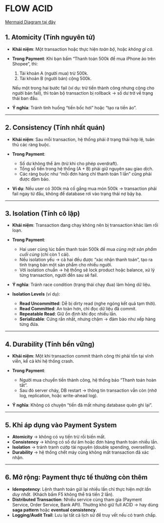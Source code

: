 # FLOW ACID
[Mermaid Diagram tại đây](https://mermaid.live/edit#pako:eNqFVMFu00AQ_ZXRnlIpLY6TuLUFQUl8qQC1ouWCfJnYm2RVe9fsroE06gdwgQtHJH6D7-EH4BOYtZ0mShrhiz2eN_Nm3szumqUq4yxihn-ouEx5LHChsUgk0FOitiIVJUoL7wzXgKZ-H3qvcVVwacdl6TCtBWQeQuOJg8RocYaGH_onKO8con6Pry8T2WAc8elotGWKYJqL9A4SRv9g6Hl3CWugUlkOWiyWFtQcdiNuLDHBrUZpMLVCyU32LYg44gnlXnLKPcMcSRXojF7UDC9PGng8Od2rZdIiP2IuMvj94_ufX9-gM1XSCGNJ2dXJUaqYZ1Vq6_ww16potB4_1YuDX5Vco6sdSi4zIRfQGVtVkH72CImTMoK3bsTGgnXdz4mhJrQKbnieb4bqoPut3W4CTJWm3JijjYyzbC8pTI51MVVFmXP6O1N2CVWZoeXmv520kYXYG-LTHNdcO_WBcqOrKVeL5zP9bASduNI4E_kuz-FIW6KrVweFENDNKHrc9FYZ-Pvz65dNQlpq8mskHfLdak3jPrLTY2pjScJVbgdKXBkwWHAQlhfbuANNXitaVocBrT5B59KovF6Rdl1pTxLJumyhRcYiqyveZQXXBTqTrR0oYURb8IRF9JnxOVa5defpgcLoXL5XqthEalUtliyaY27IakbX3huPEGLkeqoqaVnUO_frHCxas89kDs7PfD8Iw34Q9MJ-n5wrFvn-mRcGveHwPAyG_Z43vHjosvua1Tu7uAjDQTDw_IE_GAZe0GU8E1bpN83lVd9hD__AJ-GTLg)

## 1. **Atomicity (Tính nguyên tử)**

* **Khái niệm**: Một transaction hoặc thực hiện *toàn bộ*, hoặc *không gì cả*.

* **Trong Payment**: Khi bạn bấm “Thanh toán 500k để mua iPhone ảo trên Shopee”, thì:

  1. Tài khoản A (người mua) trừ 500k.  
  2. Tài khoản B (người bán) cộng 500k.

  Nếu một trong hai bước fail (ví dụ: trừ tiền thành công nhưng cộng cho người bán fail), thì toàn bộ transaction bị rollback → số dư trở về trạng thái ban đầu.

* **Ý nghĩa**: Tránh tình huống “tiền bốc hơi” hoặc “tạo ra tiền ảo”.

---

## 2. **Consistency (Tính nhất quán)**

* **Khái niệm**: Sau mỗi transaction, hệ thống phải ở trạng thái hợp lệ, tuân thủ các ràng buộc.

* **Trong Payment**:
  * Số dư không thể âm (trừ khi cho phép overdraft).
  * Tổng số tiền trong hệ thống (A + B) phải giữ nguyên sau giao dịch.
  * Các ràng buộc như “mỗi đơn hàng chỉ thanh toán 1 lần” cũng phải được đảm bảo.

* **Ví dụ**: Nếu user có 300k mà cố gắng mua món 500k → transaction phải fail ngay từ đầu, không để database rơi vào trạng thái nợ bậy bạ.

---

## 3. **Isolation (Tính cô lập)**

* **Khái niệm**: Transaction đang chạy không nên bị transaction khác làm rối loạn.

* **Trong Payment**:
  * Hai user cùng lúc bấm thanh toán 500k để mua *cùng một sản phẩm cuối cùng* (chỉ còn 1 cái).
  * Nếu isolation yếu → cả hai đều được “xác nhận thanh toán”, tạo ra tình trạng bán một sản phẩm cho nhiều người.
  * Với isolation chuẩn → hệ thống sẽ lock product hoặc balance, xử lý từng transaction, người đến sau sẽ fail.

* **Ý nghĩa**: Tránh race condition (trạng thái chạy đua) làm hỏng dữ liệu.

* **Isolation Levels** (ví dụ):
  * **Read Uncommitted**: Dễ bị dirty read (nghe ngóng kết quả tạm thời).
  * **Read Committed**: An toàn hơn, chỉ đọc dữ liệu đã commit.
  * **Repeatable Read**: Giữ ổn định khi đọc nhiều lần.
  * **Serializable**: Cứng rắn nhất, nhưng chậm → đảm bảo như xếp hàng từng đứa.

---

## 4. **Durability (Tính bền vững)**

* **Khái niệm**: Một khi transaction commit thành công thì phải tồn tại vĩnh viễn, kể cả khi hệ thống crash.

* **Trong Payment**:
  * Người mua chuyển tiền thành công, hệ thống báo “Thanh toán hoàn tất”.
  * Sau đó server cháy, DB restart → thông tin transaction vẫn còn (nhờ log, replication, hoặc write-ahead log).

* **Ý nghĩa**: Không có chuyện “tiền đã mất nhưng database quên ghi lại”.

---

## 5. **Khi áp dụng vào Payment System**

* **Atomicity** → không có vụ tiền trừ rồi biến mất.  
* **Consistency** → không có số dư âm hoặc đơn hàng thanh toán nhiều lần.  
* **Isolation** → tránh tranh cướp tài nguyên (double spending, overselling).  
* **Durability** → hệ thống chết máy cũng không mất transaction đã xác nhận.

---

## 6. **Mở rộng: Payment thực tế thường còn thêm**

* **Idempotency**: Lệnh thanh toán gửi lại nhiều lần chỉ thực hiện *một lần duy nhất*. (Khách bấm F5 không thể trả tiền 2 lần).
* **Distributed Transaction**: Nhiều service cùng tham gia (Payment Service, Order Service, Bank API). Thường khó giữ full ACID → hay dùng **saga pattern** hoặc **eventual consistency**.
* **Logging/Audit Trail**: Lưu lại tất cả lịch sử để truy vết nếu có tranh chấp.
